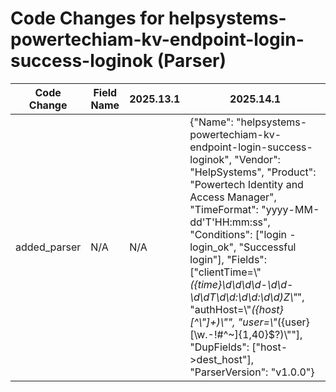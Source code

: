 # Code Changes for helpsystems-powertechiam-kv-endpoint-login-success-loginok (Parser)

| Code Change | Field Name | 2025.13.1 | 2025.14.1 |
|-------------|------------|-----------|------------|
| added_parser | N/A | N/A | {"Name": "helpsystems-powertechiam-kv-endpoint-login-success-loginok", "Vendor": "HelpSystems", "Product": "Powertech Identity and Access Manager", "TimeFormat": "yyyy-MM-dd'T'HH:mm:ss", "Conditions": ["login - login_ok", "Successful login"], "Fields": ["clientTime=\\"*({time}\d\d\d\d\-\d\d\-\d\dT\d\d:\d\d:\d\d)Z\\"*", "authHost=\\"*({host}[^\\"]+)\\"", "user=\\"*({user}[\w\.\-\!\#\^\~]{1,40}\$?)\\""], "DupFields": ["host->dest_host"], "ParserVersion": "v1.0.0"} |